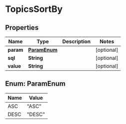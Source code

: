 # TopicsSortBy

## Properties
Name | Type | Description | Notes
------------ | ------------- | ------------- | -------------
**param** | [**ParamEnum**](#ParamEnum) |  |  [optional]
**sql** | **String** |  |  [optional]
**value** | **String** |  |  [optional]

<a name="ParamEnum"></a>
## Enum: ParamEnum
Name | Value
---- | -----
ASC | &quot;ASC&quot;
DESC | &quot;DESC&quot;
